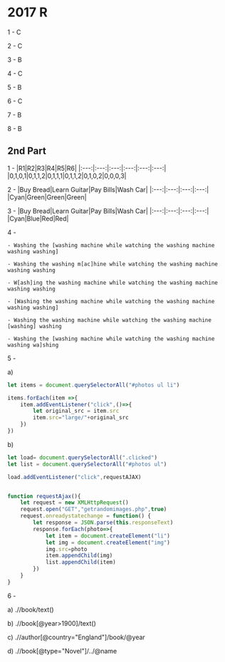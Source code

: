 # 2017 R

1 - C

2 - C

3 - B

4 - C

5 - B

6 - C

7 - B

8 - B

## 2nd Part

1 - 
|R1|R2|R3|R4|R5|R6|
|:---:|:---:|:---:|:---:|:---:|:---:|
|0,1,0,1|0,1,1,2|0,1,1,1|0,1,1,2|0,1,0,2|0,0,0,3|

2 - 
|Buy Bread|Learn Guitar|Pay Bills|Wash Car|
|:---:|:---:|:---:|:---:|
|Cyan|Green|Green|Green|

3 - 
|Buy Bread|Learn Guitar|Pay Bills|Wash Car|
|:---:|:---:|:---:|:---:|
|Cyan|Blue|Red|Red|

4 - 

    - Washing the [washing machine while watching the washing machine washing washing]

    - Washing the washing m[ac]hine while watching the washing machine washing washing

    - W[ash]ing the washing machine while watching the washing machine washing washing

    - [Washing the washing machine while watching the washing machine washing washing]

    - Washing the washing machine while watching the washing machine [washing] washing

    - Washing the [washing machine while watching the washing machine washing wa]shing

5 - 

a)
```js
let items = document.querySelectorAll("#photos ul li")

items.forEach(item =>{
    item.addEventListener("click",()=>{
        let original_src = item.src
        item.src="large/"+original_src
    })
})
```

b)
```js
let load= document.querySelectorAll(".clicked")
let list = document.querySelectorAll("#photos ul")

load.addEventListener("click",requestAJAX)


function requestAjax(){
    let request = new XMLHttpRequest()
    request.open("GET","getrandomimages.php",true)
    request.onreadystatechange = function() {
        let response = JSON.parse(this.responseText)
        response.forEach(photo=>{
            let item = document.createElement("li")
            let img = document.createElement("img")
            img.src=photo
            item.appendChild(img)
            list.appendChild(item)
        })
    }
}
```

6 - 

a) .//book/text()

b) .//book[@year>1900]/text()

c) .//author[@country="England"]/book/@year

d) .//book[@type="Novel"]/../@name